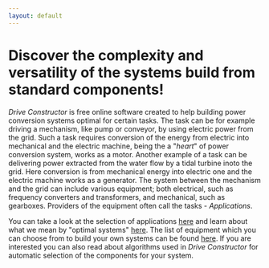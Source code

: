 ```yaml
---
layout: default
---
```


# Discover the complexity and versatility of the systems build from standard components!

*Drive Constructor* is free online software created to help building power conversion systems optimal for certain tasks. The task can be for example driving a mechanism, like pump or conveyor, by using electric power from the grid. Such a task requires conversion of the energy from electric into mechanical and the electric machine, being the a "*heart*" of power conversion system, works as a motor. Another example of a task can be delivering power extracted from the water flow by a tidal turbine inoto the grid. Here conversion is from mechanical energy into electric one and the electric machine works as a generator. The system between the mechanism and the grid can include various equipment; both electrical, such as frequency converters and transformers, and mechanical, such as gearboxes. Providers of the equipment often call the tasks - *Applications*.

You can take a look at the selection of applications [here](applications/overview.html) and learn about what we mean by "optimal systems" [here](applications/overview.html). The list of equipment which you can choose from to build your own systems can be found [here](applications/overview.html). If you are interested you can also read about algorithms used in *Drive Constructor* for automatic selection of the components for your system.
